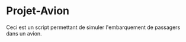 # Projet-Avion


Ceci est un script permettant de simuler l'embarquement de passagers dans un avion.
